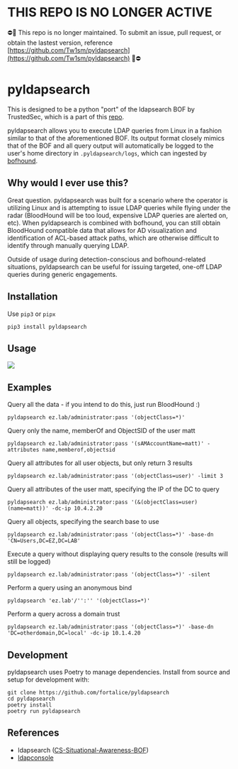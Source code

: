 # THIS REPO IS NO LONGER ACTIVE
⛔🚧 This repo is no longer maintained. To submit an issue, pull request, or obtain the lastest version, reference [https://github.com/Tw1sm/pyldapsearch](https://github.com/Tw1sm/pyldapsearch) 🚧⛔

# pyldapsearch

This is designed to be a python "port" of the ldapsearch BOF by TrustedSec, which is a part of this [repo](https://github.com/trustedsec/CS-Situational-Awareness-BOF).

pyldapsearch allows you to execute LDAP queries from Linux in a fashion similar to that of the aforementioned BOF. Its output format closely mimics that of the BOF and all query output will automatically be logged to the user's home directory in `.pyldapsearch/logs`, which can ingested by [bofhound](https://github.com/fortalice/bofhound).

## Why would I ever use this?
Great question. pyldapsearch was built for a scenario where the operator is utilizing Linux and is attempting to issue LDAP queries while flying under the radar (BloodHound will be too loud, expensive LDAP queries are alerted on, etc). When pyldapsearch is combined with bofhound, you can still obtain BloodHound compatible data that allows for AD visualization and identification of ACL-based attack paths, which are otherwise difficult to identify through manually querying LDAP.

Outside of usage during detection-conscious and bofhound-related situations, pyldapsearch can be useful for issuing targeted, one-off LDAP queries during generic engagements.

## Installation
Use `pip3` or `pipx`
```
pip3 install pyldapsearch
```

## Usage
![](.github/help.png)

## Examples
Query all the data - if you intend to do this, just run BloodHound :)
```
pyldapsearch ez.lab/administrator:pass '(objectClass=*)'
```

Query only the name, memberOf and ObjectSID of the user matt
```
pyldapsearch ez.lab/administrator:pass '(sAMAccountName=matt)' -attributes name,memberof,objectsid
```

Query all attributes for all user objects, but only return 3 results
```
pyldapsearch ez.lab/administrator:pass '(objectClass=user)' -limit 3
```

Query all attributes of the user matt, specifying the IP of the DC to query
```
pyldapsearch ez.lab/administrator:pass '(&(objectClass=user)(name=matt))' -dc-ip 10.4.2.20
```

Query all objects, specifying the search base to use
```
pyldapsearch ez.lab/administrator:pass '(objectClass=*)' -base-dn 'CN=Users,DC=EZ,DC=LAB'
```

Execute a query without displaying query results to the console (results will still be logged)
```
pyldapsearch ez.lab/administrator:pass '(objectClass=*)' -silent
```

Perform a query using an anonymous bind
```
pyldapsearch 'ez.lab'/'':'' '(objectClass=*)'
```

Perform a query across a domain trust
```
pyldapsearch ez.lab/administrator:pass '(objectClass=*)' -base-dn 'DC=otherdomain,DC=local' -dc-ip 10.1.4.20
```

## Development
pyldapsearch uses Poetry to manage dependencies. Install from source and setup for development with:
```shell
git clone https://github.com/fortalice/pyldapsearch
cd pyldapsearch
poetry install
poetry run pyldapsearch
```

## References
- ldapsearch ([CS-Situational-Awareness-BOF](https://github.com/trustedsec/cs-situational-awareness-bof))
- [ldapconsole](https://github.com/p0dalirius/ldapconsole)
